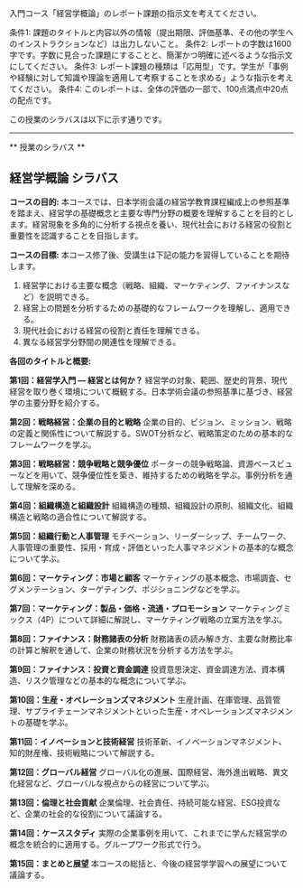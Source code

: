 入門コース「経営学概論」のレポート課題の指示文を考えてください。

条件1: 課題のタイトルと内容以外の情報（提出期限、評価基準、その他の学生へのインストラクションなど）は出力しないこと。
条件2: レポートの字数は1600字です。字数に見合った課題にすることと、簡潔かつ明確に述べるような指示文にしてください。
条件3: レポート課題の種類は「応用型」です。学生が「事例や経験に対して知識や理論を適用して考察することを求める」ような指示を考えてください。
条件4: このレポートは、全体の評価の一部で、100点満点中20点の配点です。

この授業のシラバスは以下に示す通りです。

---------------------------------------
** 授業のシラバス **
## 経営学概論 シラバス

**コースの目的:** 本コースでは、日本学術会議の経営学教育課程編成上の参照基準を踏まえ、経営学の基礎概念と主要な専門分野の概要を理解することを目的とします。経営現象を多角的に分析する視点を養い、現代社会における経営の役割と重要性を認識することを目指します。

**コースの目標:**  本コース修了後、受講生は下記の能力を習得していることを期待します。
1. 経営学における主要な概念（戦略、組織、マーケティング、ファイナンスなど）を説明できる。
2. 経営上の問題を分析するための基礎的なフレームワークを理解し、適用できる。
3. 現代社会における経営の役割と責任を理解できる。
4. 異なる経営学分野間の関連性を理解できる。


**各回のタイトルと概要:**

**第1回：経営学入門 ― 経営とは何か？**
経営学の対象、範囲、歴史的背景、現代経営を取り巻く環境について概観する。日本学術会議の参照基準に基づき、経営学の主要分野を紹介する。

**第2回：戦略経営：企業の目的と戦略**
企業の目的、ビジョン、ミッション、戦略の定義と関係性について解説する。SWOT分析など、戦略策定のための基本的なフレームワークを学ぶ。

**第3回：戦略経営：競争戦略と競争優位**
ポーターの競争戦略論、資源ベースビューなどを用いて、競争優位性を築き、維持するための戦略を学ぶ。事例分析を通して理解を深める。

**第4回：組織構造と組織設計**
組織構造の種類、組織設計の原則、組織文化、組織構造と戦略の適合性について解説する。

**第5回：組織行動と人事管理**
モチベーション、リーダーシップ、チームワーク、人事管理の重要性、採用・育成・評価といった人事マネジメントの基本的な概念について学ぶ。

**第6回：マーケティング：市場と顧客**
マーケティングの基本概念、市場調査、セグメンテーション、ターゲティング、ポジショニングなどを学ぶ。

**第7回：マーケティング：製品・価格・流通・プロモーション**
マーケティングミックス（4P）について詳細に解説し、マーケティング戦略の立案方法を学ぶ。

**第8回：ファイナンス：財務諸表の分析**
財務諸表の読み解き方、主要な財務比率の計算と解釈を通して、企業の財務状況を分析する方法を学ぶ。

**第9回：ファイナンス：投資と資金調達**
投資意思決定、資金調達方法、資本構造、リスク管理などの基本的な概念について学ぶ。

**第10回：生産・オペレーションズマネジメント**
生産計画、在庫管理、品質管理、サプライチェーンマネジメントといった生産・オペレーションズマネジメントの基礎を学ぶ。

**第11回：イノベーションと技術経営**
技術革新、イノベーションマネジメント、知的財産権、技術戦略について解説する。

**第12回：グローバル経営**
グローバル化の進展、国際経営、海外進出戦略、異文化経営など、グローバルな視点からの経営について学ぶ。

**第13回：倫理と社会貢献**
企業倫理、社会責任、持続可能な経営、ESG投資など、企業の社会的な役割について議論する。

**第14回：ケーススタディ**
実際の企業事例を用いて、これまでに学んだ経営学の概念を統合的に適用する。グループワーク形式で行う。

**第15回：まとめと展望**
本コースの総括と、今後の経営学学習への展望について議論する。


